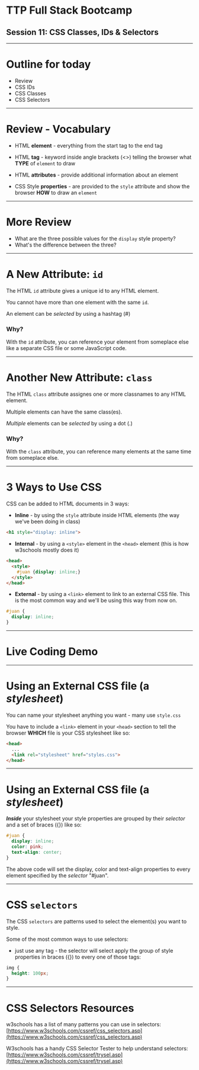 # TTP Full Stack Bootcamp
## Session 11: CSS Classes, IDs & Selectors

---
# Outline for today

- Review
- CSS IDs
- CSS Classes
- CSS Selectors

---
# Review - Vocabulary

* HTML **element** - everything from the start tag to the end tag
- HTML **tag** - keyword inside angle brackets (<>) telling the browser what **TYPE** of ```element``` to draw
* HTML **attributes** - provide additional information about an element
- CSS Style **properties** - are provided to the ```style``` attribute and show the browser **HOW** to draw an ```element```

---
# More Review

- What are the three possible values for the ```display``` style property?
- What's the difference between the three?

---
# A New Attribute: ```id```

The HTML ```id``` attribute gives a unique id to any HTML element.

You cannot have more than one element with the same ```id```.

An element can be _selected_ by using a hashtag (#)

### Why?

With the ```id``` attribute, you can reference your element from someplace else like a separate CSS file or some JavaScript code.

---
# Another New Attribute: ```class```

The HTML ```class``` attribute assignes one or more classnames to any HTML element.

Multiple elements can have the same class(es).

_Multiple_ elements can be _selected_ by using a dot (.)

### Why?

With the ```class``` attribute, you can reference many elements at the same time from someplace else. 

---
# 3 Ways to Use CSS

CSS can be added to HTML documents in 3 ways:
- **Inline** - by using the ```style``` attribute inside HTML elements (the way we've been doing in class)
```html
<h1 style="display: inline">
```
* **Internal** - by using a ```<style>``` element in the ```<head>``` element (this is how w3schools mostly does it)
```html
<head>
  <style> 
    #juan {display: inline;} 
  </style>
</head>
```
- **External** - by using a ```<link>``` element to link to an external CSS file. This is the most common way and we'll be using this way from now on.
```css
#juan { 
  display: inline;
}
```

---
# Live Coding Demo

---
# Using an External CSS file (a _stylesheet_)

You can name your stylesheet anything you want - many use ```style.css```

You have to include a ```<link>``` element in your ```<head>``` section to tell the browser **WHICH** file is your CSS stylesheet like so:
```html
<head>
  ...
  <link rel="stylesheet" href="styles.css">
</head>
```
---
# Using an External CSS file (a _stylesheet_)

**_Inside_** your stylesheet your style properties are grouped by their _selector_ and a set of braces ({}) like so:

```css
#juan { 
  display: inline;
  color: pink;
  text-align: center;
}
```
The above code will set the display, color and text-align properties to every element specified by the _selector_ "#juan".

---
# CSS ```selectors```

The CSS ```selectors``` are patterns used to select the element(s) you want to style.

Some of the most common ways to use selectors:
- just use any tag - the selector will select apply the group of style properties in braces ({}) to every one of those tags:
```css
img {
  height: 100px;
}
```

---
# CSS Selectors Resources

w3schools has a list of many patterns you can use in selectors: [https://www.w3schools.com/cssref/css_selectors.asp](https://www.w3schools.com/cssref/css_selectors.asp)

W3schools has a handy CSS Selector Tester to help understand selectors: [https://www.w3schools.com/cssref/trysel.asp](https://www.w3schools.com/cssref/trysel.asp)